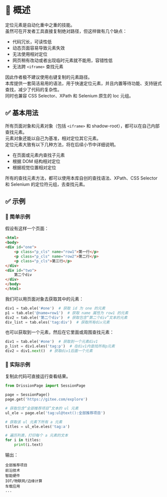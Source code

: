 # 🔦 概述

定位元素是自动化重中之重的技能。  
虽然可在开发者工具直接复制绝对路径，但这样做有几个缺点：

* 代码冗长，可读性低
* 动态页面容易导致元素失效
* 无法使用相对定位
* 网页稍有改动或者出现临时元素就不能用，容错性低
* 无法跨 `<iframe>` 查找元素

因此作者极不建议使用右键复制的元素路径。  
本库提供一套简洁易用的语法，用于快速定位元素，并且内置等待功能、支持链式查找，减少了代码的复杂性。  
同时也兼容 CSS Selector、XPath 和 Selenium 原生的 loc 元组。

## ✅️️ 基本用法

所有页面对象和元素对象（包括 `<iframe>` 和 shadow-root），都可以在自己内部查找元素。  
元素对象还能以自己为基准，相对定位其它元素。  
定位元素大致有以下几种方法，将在后续小节中详细说明。

* 在页面或元素内查找子元素
* 根据 DOM 结构相对定位
* 根据视觉位置相对定位

所有的查找元素方法，都可以使用本库自创的查找语法、XPath、CSS Selector 和 Selenium 的定位符元组，去查找元素。

## ✅️️ 示例

### 📌 简单示例

假设有这样一个页面：

```html
<html>
<body>
<div id="one">
    <p class="p_cls" name="row1">第一行</p>
    <p class="p_cls" name="row2">第二行</p>
    <p class="p_cls">第三行</p>
</div>
<div id="two">
    第二个div
</div>
</body>
</html>
```

我们可以用页面对象去获取其中的元素：

```python
div1 = tab.ele('#one')  # 获取 id 为 one 的元素
p1 = tab.ele('@name=row1')  # 获取 name 属性为 row1 的元素
div2 = tab.ele('第二个div')  # 获取包含“第二个div”文本的元素
div_list = tab.eles('tag:div')  # 获取所有div元素
```

也可以获取到一个元素，然后在它里面或周围查找元素：

```python
div1 = tab.ele('#one')  # 获取到一个元素div1
p_list = div1.eles('tag:p')  # 在div1内查找所有p元素
div2 = div1.next()  # 获取div1后面一个元素
```

### 📌 实际示例

复制此代码可直接运行查看结果。

```python
from DrissionPage import SessionPage

page = SessionPage()
page.get('https://gitee.com/explore')

# 获取包含“全部推荐项目”文本的 ul 元素
ul_ele = page.ele('tag:ul@text():全部推荐项目')  

# 获取该 ul 元素下所有 a 元素
titles = ul_ele.eles('tag:a')  

# 遍历列表，打印每个 a 元素的文本
for i in titles:  
    print(i.text)
```

输出：

```
全部推荐项目
前沿技术
智能硬件
IOT/物联网/边缘计算
车载应用
...
```